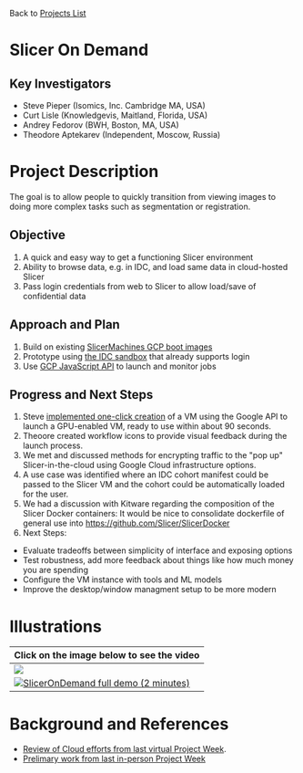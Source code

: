 Back to [Projects List](../../README.md#ProjectsList)

# Slicer On Demand

## Key Investigators

- Steve Pieper (Isomics, Inc. Cambridge MA, USA)
- Curt Lisle (Knowledgevis, Maitland, Florida, USA)
- Andrey Fedorov (BWH, Boston, MA, USA)
- Theodore Aptekarev (Independent, Moscow, Russia)

# Project Description

The goal is to allow people to quickly transition from viewing images to doing more complex tasks such as segmentation or registration.

## Objective

<!-- Describe here WHAT you would like to achieve (what you will have as end result). -->

1. A quick and easy way to get a functioning Slicer environment
2. Ability to browse data, e.g. in IDC, and load same data in cloud-hosted Slicer
3. Pass login credentials from web to Slicer to allow load/save of confidential data

## Approach and Plan

<!-- Describe here HOW you would like to achieve the objectives stated above. -->

1. Build on existing [SlicerMachines GCP boot images](https://github.com/pieper/SlicerMachines)
1. Prototype using [the IDC sandbox](https://idc-sandbox-000.web.app/) that already supports login
1. Use [GCP JavaScript API](https://cloud.google.com/compute/docs/tutorials/javascript-guide) to launch and monitor jobs

## Progress and Next Steps

<!-- Update this section as you make progress, describing of what you have ACTUALLY DONE. If there are specific steps that you could not complete then you can describe them here, too. -->

1. Steve [implemented one-click creation](https://github.com/pieper/SlicerOnDemand) of a VM using the Google API to launch a GPU-enabled VM, ready to use within about 90 seconds.
2. Theoore created workflow icons to provide visual feedback during the launch process.
3. We met and discussed methods for encrypting traffic to the "pop up" Slicer-in-the-cloud using Google Cloud infrastructure options.
4. A use case was identified where an IDC cohort manifest could be passed to the Slicer VM and the cohort could be automatically loaded for the user.
5. We had a discussion with Kitware regarding the composition of the Slicer Docker containers: It would be nice to consolidate dockerfile of general use into https://github.com/Slicer/SlicerDocker
6. Next Steps:
  * Evaluate tradeoffs between simplicity of interface and exposing options
  * Test robustness, add more feedback about things like how much money you are spending
  * Configure the VM instance with tools and ML models
  * Improve the desktop/window managment setup to be more modern

# Illustrations

| Click on the image below to see the video |
|----|
|[![](./2021.07.01_NousNav-Demo-Video.png)](https://drive.google.com/file/d/1cfWCd2-31rGxKGYWsacnr5M6aInSOAty/view?usp=sharing) |
|[![SlicerOnDemand full demo (2 minutes)](http://img.youtube.com/vi/ERm2lPzWH0E/0.jpg)](https://youtu.be/ERm2lPzWH0E "SlicerOnDemand")|


# Background and References
* [Review of Cloud efforts from last virtual Project Week](https://projectweek.na-mic.org/PW34_2020_Virtual/Projects/Slicer_in_Cloud_Environments/).
* [Prelimary work from last in-person Project Week](https://projectweek.na-mic.org/PW33_2020_GranCanaria/Projects/OHIFSlicerBridge/)

